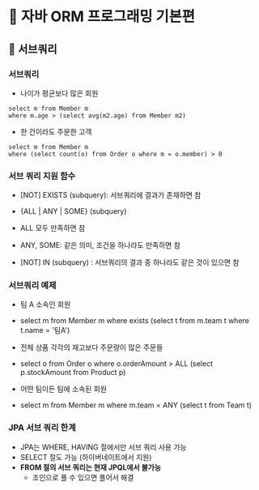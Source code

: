 # :book: 자바 ORM 프로그래밍 기본편

## :pushpin: 서브쿼리

### 서브쿼리

- 나이가 평균보다 많은 회원

```
select m from Member m 
where m.age > (select avg(m2.age) from Member m2)
```

- 한 건이라도 주문한 고객
```
select m from Member m
where (select count(o) from Order o where m = o.member) > 0
```


### 서브 쿼리 지원 함수

- [NOT] EXISTS (subquery): 서브쿼리에 결과가 존재하면 참
- {ALL | ANY | SOME} (subquery)
- ALL 모두 만족하면 참
- ANY, SOME: 같은 의미, 조건을 하나라도 만족하면 참

- [NOT] IN (subquery) : 서브쿼리의 결과 중 하나라도 같은 것이 있으면 참 


### 서브쿼리 예제

- 팀 A 소속인 회원
- select m from Member m
where exists (select t from m.team t where t.name = '팀A')
  
- 전체 상품 각각의 재고보다 주문량이 많은 주문들
- select o from Order o
where o.orderAmount > ALL (select p.stockAmount from Product p)
  
- 어떤 팀이든 팀에 소속된 회원
- select m from Member m
where m.team = ANY (select t from Team t)
  

### JPA 서브 쿼리 한계

- JPA는 WHERE, HAVING 절에서만 서브 쿼리 사용 가능
- SELECT 절도 가능 (하이버네이트에서 지원)
- **FROM 절의 서브 쿼리는 현재 JPQL에서 불가능**
    - 조인으로 풀 수 있으면 풀어서 해결
    